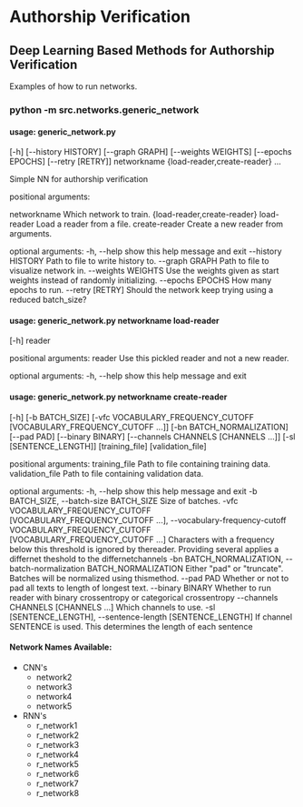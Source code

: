 # Authorship Verification
## Deep Learning Based Methods for Authorship Verification

Examples of how to run networks.

### python -m src.networks.generic\_network

#### usage: generic\_network.py 
[-h]  [--history HISTORY] [--graph GRAPH] [--weights WEIGHTS] [--epochs EPOCHS]
[--retry [RETRY]] networkname {load-reader,create-reader} ...

Simple NN for authorship verification

positional arguments:

  networkname           Which network to train.
  {load-reader,create-reader}
    load-reader         Load a reader from a file.
    create-reader       Create a new reader from arguments.

optional arguments:
  -h, --help            show this help message and exit
  --history HISTORY     Path to file to write history to.
  --graph GRAPH         Path to file to visualize network in.
  --weights WEIGHTS     Use the weights given as start weights instead of
                        randomly initializing.
  --epochs EPOCHS       How many epochs to run.
  --retry [RETRY]       Should the network keep trying using a reduced
                        batch_size?


#### usage: generic\_network.py networkname load-reader 
[-h] reader

positional arguments:
  reader      Use this pickled reader and not a new reader.

optional arguments:
  -h, --help  show this help message and exit




#### usage: generic\_network.py networkname create-reader 

[-h] [-b BATCH_SIZE] 
[-vfc VOCABULARY\_FREQUENCY\_CUTOFF [VOCABULARY\_FREQUENCY\_CUTOFF ...]]
[-bn BATCH\_NORMALIZATION] [--pad PAD] [--binary BINARY]
[--channels CHANNELS [CHANNELS ...]]
[-sl [SENTENCE\_LENGTH]]
[training\_file]
[validation\_file]

positional arguments:
  training\_file         Path to file containing training data.
  validation\_file       Path to file containing validation data.

optional arguments:
  -h, --help            show this help message and exit
  -b BATCH\_SIZE, --batch-size BATCH\_SIZE
                        Size of batches.
  -vfc VOCABULARY\_FREQUENCY\_CUTOFF [VOCABULARY\_FREQUENCY\_CUTOFF ...], --vocabulary-frequency-cutoff VOCABULARY_FREQUENCY_CUTOFF [VOCABULARY_FREQUENCY_CUTOFF ...]
                        Characters with a frequency below this threshold is
                        ignored by thereader. Providing several applies a
                        differnet theshold to the differnetchannels
  -bn BATCH\_NORMALIZATION, --batch-normalization BATCH\_NORMALIZATION
                        Either "pad" or "truncate". Batches will be normalized
                        using thismethod.
  --pad PAD             Whether or not to pad all texts to length of longest
                        text.
  --binary BINARY       Whether to run reader with binary crossentropy or
                        categorical crossentropy
  --channels CHANNELS [CHANNELS ...]
                        Which channels to use.
  -sl [SENTENCE\_LENGTH], --sentence-length [SENTENCE\_LENGTH]
                        If channel SENTENCE is used. This determines the
                        length of each sentence



#### Network Names Available:
* CNN's
    * network2
    * network3
    * network4
    * network5
* RNN's
    * r\_network1
    * r\_network2
    * r\_network3
    * r\_network4
    * r\_network5
    * r\_network6
    * r\_network7
    * r\_network8

